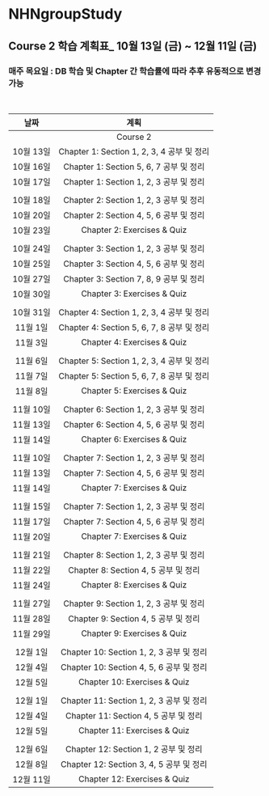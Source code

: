 # NHNgroupStudy

## Course 2 학습 계획표_ 10월 13일 (금) ~ 12월 11일 (금)  
### 매주 목요일 : DB 학습 및 Chapter 간 학습률에 따라 추후 유동적으로 변경 가능 
<br/>

|날짜|계획|
|:---:|:---:|
||Course 2|
|10월 13일|Chapter 1: Section 1, 2, 3, 4 공부 및 정리|
|10월 16일|Chapter 1: Section 5, 6, 7 공부 및 정리|
|10월 17일|Chapter 1: Section 1, 2, 3 공부 및 정리|
|||
|10월 18일|Chapter 2: Section 1, 2, 3 공부 및 정리|
|10월 20일|Chapter 2: Section 4, 5, 6 공부 및 정리|
|10월 23일|Chapter 2: Exercises & Quiz|
|||
|10월 24일|Chapter 3: Section 1, 2, 3 공부 및 정리|
|10월 25일|Chapter 3: Section 4, 5, 6 공부 및 정리|
|10월 27일|Chapter 3: Section 7, 8, 9 공부 및 정리|
|10월 30일|Chapter 3: Exercises & Quiz|
|||
|10월 31일|Chapter 4: Section 1, 2, 3, 4 공부 및 정리|
|11월 1일|Chapter 4: Section 5, 6, 7, 8 공부 및 정리|
|11월 3일|Chapter 4: Exercises & Quiz|
|||
|11월 6일|Chapter 5: Section 1, 2, 3, 4 공부 및 정리|
|11월 7일|Chapter 5: Section 5, 6, 7, 8 공부 및 정리|
|11월 8일|Chapter 5: Exercises & Quiz|
|||
|11월 10일|Chapter 6: Section 1, 2, 3 공부 및 정리|
|11월 13일|Chapter 6: Section 4, 5, 6 공부 및 정리|
|11월 14일|Chapter 6: Exercises & Quiz|
|||
|11월 10일|Chapter 7: Section 1, 2, 3 공부 및 정리|
|11월 13일|Chapter 7: Section 4, 5, 6 공부 및 정리|
|11월 14일|Chapter 7: Exercises & Quiz|
|||
|11월 15일|Chapter 7: Section 1, 2, 3 공부 및 정리|
|11월 17일|Chapter 7: Section 4, 5, 6 공부 및 정리|
|11월 20일|Chapter 7: Exercises & Quiz|
|||
|11월 21일|Chapter 8: Section 1, 2, 3 공부 및 정리|
|11월 22일|Chapter 8: Section 4, 5 공부 및 정리|
|11월 24일|Chapter 8: Exercises & Quiz|
|||
|11월 27일|Chapter 9: Section 1, 2, 3 공부 및 정리|
|11월 28일|Chapter 9: Section 4, 5 공부 및 정리|
|11월 29일|Chapter 9: Exercises & Quiz|
|||
|12월 1일|Chapter 10: Section 1, 2, 3 공부 및 정리|
|12월 4일|Chapter 10: Section 4, 5, 6 공부 및 정리|
|12월 5일|Chapter 10: Exercises & Quiz|
|||
|12월 1일|Chapter 11: Section 1, 2, 3 공부 및 정리|
|12월 4일|Chapter 11: Section 4, 5 공부 및 정리|
|12월 5일|Chapter 11: Exercises & Quiz|
|||
|12월 6일|Chapter 12: Section 1, 2 공부 및 정리|
|12월 8일|Chapter 12: Section 3, 4, 5 공부 및 정리|
|12월 11일|Chapter 12: Exercises & Quiz|


